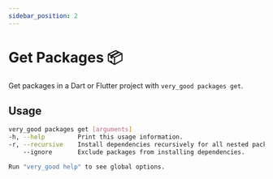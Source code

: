 ```yaml
---
sidebar_position: 2
---
```


# Get Packages 📦

Get packages in a Dart or Flutter project with `very_good packages get`.

## Usage

```sh
very_good packages get [arguments]
-h, --help         Print this usage information.
-r, --recursive    Install dependencies recursively for all nested packages.
    --ignore       Exclude packages from installing dependencies.

Run "very_good help" to see global options.
```
